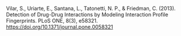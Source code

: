 Vilar, S., Uriarte, E., Santana, L., Tatonetti, N. P., & Friedman, C. (2013). Detection of Drug-Drug Interactions by Modeling Interaction Profile Fingerprints. PLoS ONE, 8(3), e58321. https://doi.org/10.1371/journal.pone.0058321
